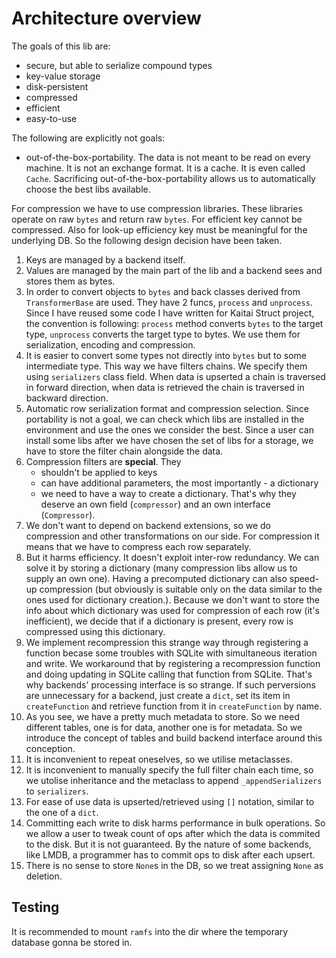 Architecture overview
=====================

The goals of this lib are:
* secure, but able to serialize compound types
* key-value storage
* disk-persistent
* compressed
* efficient
* easy-to-use

The following are explicitly not goals:
* out-of-the-box-portability. The data is not meant to be read on every machine. It is not an exchange format. It is a cache. It is even called `Cache`. Sacrificing out-of-the-box-portability allows us to automatically choose the best libs available.


For compression we have to use compression libraries. These libraries operate on raw `bytes` and return raw `bytes`. For efficient   key cannot be compressed. Also for look-up efficiency key must be meaningful for the underlying DB. So the following design decision have been taken.

1. Keys are managed by a backend itself.
2. Values are managed by the main part of the lib and a backend sees and stores them as bytes.
3. In order to convert objects to `bytes` and back classes derived from `TransformerBase` are used. They have 2 funcs, `process` and `unprocess`. Since I have reused some code I have written for Kaitai Struct project, the convention is following: `process` method converts `bytes` to the target type, `unprocess` converts the target type to bytes. We use them for serialization, encoding and compression.
4. It is easier to convert some types not directly into `bytes` but to some intermediate type. This way we have filters chains. We specify them using `serializers` class field. When data is upserted a chain is traversed in forward direction, when data is retrieved the chain is traversed in backward direction.
5. Automatic row serialization format and compression selection. Since portability is not a goal, we can check which libs are installed in the environment and use the ones we consider the best. Since a user can install some libs after we have chosen the set of libs for a storage, we have to store the filter chain alongside the data.
6. Compression filters are **special**. They 
    * shouldn't be applied to keys
    * can have additional parameters, the most importantly - a dictionary
    * we need to have a way to create a dictionary.
That's why they deserve an own field (`compressor`) and an own interface (`Compressor`).
7. We don't want to depend on backend extensions, so we do compression and other transformations on our side. For compression it means that we have to compress each row separately.
8. But it harms efficiency. It doesn't exploit inter-row redundancy. We can solve it by storing a dictionary (many compression libs allow us to supply an own one). Having a precomputed dictionary can also speed-up compression (but obviously is suitable only on the data similar to the ones used for dictionary creation.). Because we don't want to store the info about which dictionary was used for compression of each row (it's inefficient), we decide that if a dictionary is present, every row is compressed using this dictionary.
9. We implement recompression this strange way through registering a function becase some troubles with SQLite with simultaneous iteration and write. We workaround that by registering a recompression function and doing updating in SQLite calling that function from SQLite. That's why backends' processing interface is so strange. If such perversions are unnecessary for a backend, just create a `dict`, set its item in `createFunction` and retrieve function from it in `createFunction` by name.
10. As you see, we have a pretty much metadata to store. So we need different tables, one is for data, another one is for metadata. So we introduce the concept of tables and build backend interface around this conception.
11. It is inconvenient to repeat oneselves, so we utilise metaclasses.
12. It is inconvenient to manually specify the full filter chain each time, so we utolise inheritance and the metaclass to append `_appendSerializers` to `serializers`.
13. For ease of use data is upserted/retrieved using `[]` notation, similar to the one of a `dict`.
14. Committing each write to disk harms performance in bulk operations. So we allow a user to tweak count of ops after which the data is commited to the disk. But it is not guaranteed. By the nature of some backends, like LMDB, a programmer has to commit ops to disk after each upsert.
15. There is no sense to store `None`s in the DB, so we treat assigning `None` as deletion.

Testing
-------

It is recommended to mount `ramfs` into the dir where the temporary database gonna be stored in.